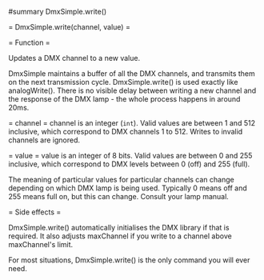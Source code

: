 #summary DmxSimple.write()

= DmxSimple.write(channel, value) =

= Function =

Updates a DMX channel to a new value.

DmxSimple maintains a buffer of all the DMX channels, and transmits them on the next transmission cycle. DmxSimple.write() is used exactly like analogWrite(). There is no visible delay between writing a new channel and the response of the DMX lamp - the whole process happens in around 20ms.

= channel =
channel is an integer (`int`). Valid values are between 1 and 512 inclusive, which correspond to DMX channels 1 to 512. Writes to invalid channels are ignored.

= value =
value is an integer of 8 bits. Valid values are between 0 and 255 inclusive, which correspond to DMX levels between 0 (off) and 255 (full).

The meaning of particular values for particular channels can change depending on which DMX lamp is being used. Typically 0 means off and 255 means full on, but this can change. Consult your lamp manual.


= Side effects =

DmxSimple.write() automatically initialises the DMX library if that is required. It also adjusts maxChannel if you write to a channel above maxChannel's limit.

For most situations, DmxSimple.write() is the only command you will ever need.
